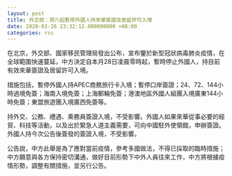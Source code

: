 ```yaml
---
layout: post
title: 外交部：周六起暫停外國人持來華簽證及居留許可入境
date: 2020-03-26 23:32:12.000000000 +08:00
categories: rss
---
```


在北京，外交部、國家移民管理局發出公布，宣布鑒於新型冠狀病毒肺炎疫情，在全球範圍快速蔓延，中方決定自本月28日凌晨零時起，暫時停止外國人，持目前有效來華簽證及居留許可入境。

措施包括，暫停外國人持APEC商務旅行卡入境；暫停口岸簽證；24、72、144小時過境免簽；海南入境免簽；上海郵輪免簽；港澳地區外國人組團入境廣東144小時免簽；東盟旅遊團入境廣西免簽等。

持外交、公務、禮遇、乘務員簽證入境，不受影響。外國人如果來華從事必要的經貿、科技等活動，以及出於緊急人道主義需要，可向中國駐外使領館，申辦簽證。外國人持今次公告後簽發的簽證入境，不受影響。

公告說，中方此舉是為了應對當前疫情，參考多國做法，不得已採取的臨時措施；中方願意與各方保持密切溝通，做好目前形勢下中外人員往來工作，中方將根據疫情形勢，調整有關措施，並另行公告。
